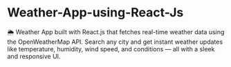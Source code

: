 # Weather-App-using-React-Js
🌦️ Weather App built with React.js that fetches real-time weather data using the OpenWeatherMap API. Search any city and get instant weather updates like temperature, humidity, wind speed, and conditions — all with a sleek and responsive UI.
